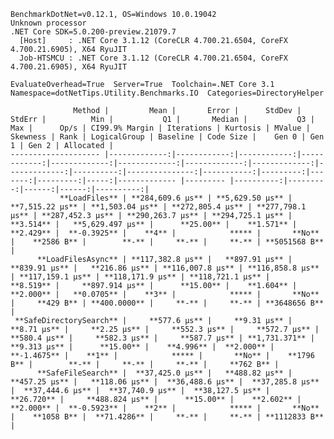
    BenchmarkDotNet=v0.12.1, OS=Windows 10.0.19042
    Unknown processor
    .NET Core SDK=5.0.200-preview.21079.7
      [Host]     : .NET Core 3.1.12 (CoreCLR 4.700.21.6504, CoreFX 4.700.21.6905), X64 RyuJIT
      Job-HTSMCU : .NET Core 3.1.12 (CoreCLR 4.700.21.6504, CoreFX 4.700.21.6905), X64 RyuJIT

    EvaluateOverhead=True  Server=True  Toolchain=.NET Core 3.1  
    Namespace=dotNetTips.Utility.Benchmarks.IO  Categories=DirectoryHelper  

                  Method |         Mean |       Error |      StdDev |      StdErr |          Min |           Q1 |       Median |           Q3 |          Max |      Op/s | CI99.9% Margin | Iterations | Kurtosis | MValue | Skewness | Rank | LogicalGroup | Baseline | Code Size |    Gen 0 | Gen 1 | Gen 2 | Allocated |
    -------------------- |-------------:|------------:|------------:|------------:|-------------:|-------------:|-------------:|-------------:|-------------:|----------:|---------------:|-----------:|---------:|-------:|---------:|-----:|------------- |--------- |----------:|---------:|------:|------:|----------:|
               **LoadFiles** | **284,609.6 μs** | **5,629.50 μs** | **7,515.22 μs** | **1,503.04 μs** | **272,805.4 μs** | **277,798.1 μs** | **287,452.3 μs** | **290,263.7 μs** | **294,725.1 μs** |     **3.514** |   **5,629.497 μs** |      **25.00** |    **1.571** |  **2.429** |  **-0.3925** |    **4** |            ***** |       **No** |    **2586 B** |        **-** |     **-** |     **-** | **5051568 B** |
          **LoadFilesAsync** | **117,382.8 μs** |   **897.91 μs** |   **839.91 μs** |   **216.86 μs** | **116,007.8 μs** | **116,858.8 μs** | **117,159.1 μs** | **118,171.9 μs** | **118,721.1 μs** |     **8.519** |     **897.914 μs** |      **15.00** |    **1.604** |  **2.000** |   **0.0705** |    **3** |            ***** |       **No** |     **429 B** | **400.0000** |     **-** |     **-** | **3648656 B** |
     **SafeDirectorySearch** |     **577.6 μs** |     **9.31 μs** |     **8.71 μs** |     **2.25 μs** |     **552.3 μs** |     **572.7 μs** |     **580.4 μs** |     **582.3 μs** |     **587.7 μs** | **1,731.371** |       **9.313 μs** |      **15.00** |    **4.996** |  **2.000** |  **-1.4675** |    **1** |            ***** |       **No** |    **1796 B** |        **-** |     **-** |     **-** |     **762 B** |
          **SafeFileSearch** |  **37,425.0 μs** |   **488.82 μs** |   **457.25 μs** |   **118.06 μs** |  **36,488.6 μs** |  **37,285.8 μs** |  **37,444.6 μs** |  **37,740.9 μs** |  **38,127.5 μs** |    **26.720** |     **488.824 μs** |      **15.00** |    **2.602** |  **2.000** |  **-0.5923** |    **2** |            ***** |       **No** |    **1058 B** |  **71.4286** |     **-** |     **-** | **1112833 B** |
